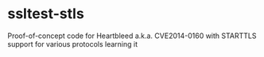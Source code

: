 # ssltest-stls
Proof-of-concept code for Heartbleed a.k.a. CVE2014-0160 with STARTTLS support for various protocols
learning  it 
